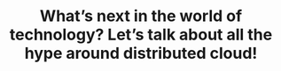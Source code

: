 ---
title: What’s next in the world of technology? Let’s talk about all the hype around distributed cloud!
tags: [External Post, Cloud]
style: fill
color: warning
description: Let's talk about distributed cloud.
external_url: https://medium.com/@fawazsiddiqi/whats-next-in-the-world-of-technology-let-s-talk-about-all-the-hype-around-distributed-cloud-6b0c9512ae0a
---